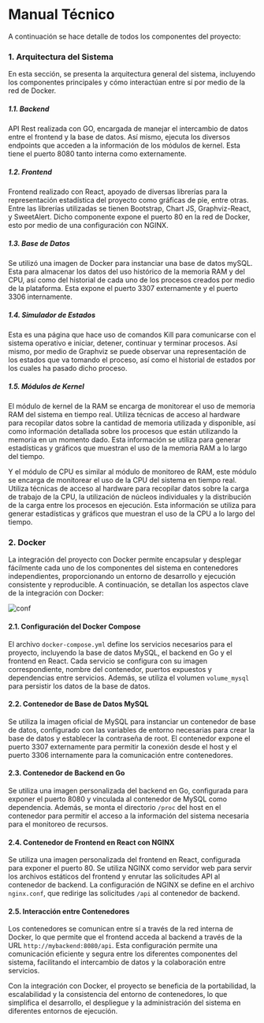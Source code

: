 # Manual Técnico

  
A continuación se hace detalle de todos los componentes del proyecto:

### 1. Arquitectura del Sistema
En esta sección, se presenta la arquitectura general del sistema, incluyendo los componentes principales y cómo interactúan entre sí por medio de la red de Docker.
##### 1.1. Backend
API Rest realizada con GO, encargada de manejar el intercambio de datos entre el frontend y la base de datos. Así mismo, ejecuta los diversos endpoints que acceden a la información de los módulos de kernel. Esta tiene el puerto 8080 tanto interna como externamente.
##### 1.2. Frontend
Frontend realizado con React, apoyado de diversas librerías para la representación estadística del proyecto como gráficas de pie, entre otras. Entre las librerías utilizadas se tienen Bootstrap, Chart JS, Graphviz-React, y SweetAlert. Dicho componente expone el puerto 80 en la red de Docker, esto por medio de una configuración con NGINX. 
##### 1.3. Base de Datos
Se utilizó una imagen de Docker para instanciar una base de datos mySQL. Esta para almacenar los datos del uso histórico de la memoria RAM y del CPU, así como del historial de cada uno de los procesos creados por medio de la plataforma. Esta expone el puerto 3307 externamente y el puerto 3306 internamente. 
##### 1.4. Simulador de Estados
Esta es una página que hace uso de comandos Kill para comunicarse con el sistema operativo e iniciar, detener, continuar y terminar procesos. Así mismo, por medio de Graphviz se puede observar una representación de los estados que va tomando el proceso, así como el historial de estados por los cuales ha pasado dicho proceso.

##### 1.5. Módulos de Kernel
El módulo de kernel de la RAM se encarga de monitorear el uso de memoria RAM del sistema en tiempo real. Utiliza técnicas de acceso al hardware para recopilar datos sobre la cantidad de memoria utilizada y disponible, así como información detallada sobre los procesos que están utilizando la memoria en un momento dado. Esta información se utiliza para generar estadísticas y gráficos que muestran el uso de la memoria RAM a lo largo del tiempo.

Y el módulo de CPU es similar al módulo de monitoreo de RAM, este módulo se encarga de monitorear el uso de la CPU del sistema en tiempo real. Utiliza técnicas de acceso al hardware para recopilar datos sobre la carga de trabajo de la CPU, la utilización de núcleos individuales y la distribución de la carga entre los procesos en ejecución. Esta información se utiliza para generar estadísticas y gráficos que muestran el uso de la CPU a lo largo del tiempo.


### 2. Docker
La integración del proyecto con Docker permite encapsular y desplegar fácilmente cada uno de los componentes del sistema en contenedores independientes, proporcionando un entorno de desarrollo y ejecución consistente y reproducible. A continuación, se detallan los aspectos clave de la integración con Docker:

![conf](https://imgur.com/OcXruTW.png)

#### 2.1. Configuración del Docker Compose

El archivo `docker-compose.yml` define los servicios necesarios para el proyecto, incluyendo la base de datos MySQL, el backend en Go y el frontend en React. Cada servicio se configura con su imagen correspondiente, nombre del contenedor, puertos expuestos y dependencias entre servicios. Además, se utiliza el volumen `volume_mysql` para persistir los datos de la base de datos.

#### 2.2. Contenedor de Base de Datos MySQL

Se utiliza la imagen oficial de MySQL para instanciar un contenedor de base de datos, configurado con las variables de entorno necesarias para crear la base de datos y establecer la contraseña de root. El contenedor expone el puerto 3307 externamente para permitir la conexión desde el host y el puerto 3306 internamente para la comunicación entre contenedores.

#### 2.3. Contenedor de Backend en Go

Se utiliza una imagen personalizada del backend en Go, configurada para exponer el puerto 8080 y vinculada al contenedor de MySQL como dependencia. Además, se monta el directorio `/proc` del host en el contenedor para permitir el acceso a la información del sistema necesaria para el monitoreo de recursos.

#### 2.4. Contenedor de Frontend en React con NGINX

Se utiliza una imagen personalizada del frontend en React, configurada para exponer el puerto 80. Se utiliza NGINX como servidor web para servir los archivos estáticos del frontend y enrutar las solicitudes API al contenedor de backend. La configuración de NGINX se define en el archivo `nginx.conf`, que redirige las solicitudes `/api` al contenedor de backend.

#### 2.5. Interacción entre Contenedores

Los contenedores se comunican entre sí a través de la red interna de Docker, lo que permite que el frontend acceda al backend a través de la URL `http://mybackend:8080/api`. Esta configuración permite una comunicación eficiente y segura entre los diferentes componentes del sistema, facilitando el intercambio de datos y la colaboración entre servicios.

Con la integración con Docker, el proyecto se beneficia de la portabilidad, la escalabilidad y la consistencia del entorno de contenedores, lo que simplifica el desarrollo, el despliegue y la administración del sistema en diferentes entornos de ejecución.